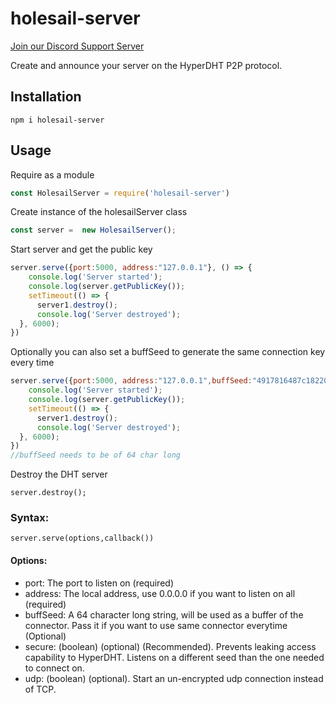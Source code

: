 # holesail-server
[Join our Discord Support Server](https://discord.gg/TQVacE7Vnj)

Create and announce your server on the HyperDHT P2P protocol.

## Installation
```shell
npm i holesail-server 
```
## Usage
Require as a module
```js
const HolesailServer = require('holesail-server')
```
Create instance of the holesailServer class
```js
const server =  new HolesailServer();
```
Start server and get the public key
```js
server.serve({port:5000, address:"127.0.0.1"}, () => {
    console.log('Server started');
    console.log(server.getPublicKey());
    setTimeout(() => {
      server1.destroy();
      console.log('Server destroyed');
  }, 6000);
})

```
Optionally you can also set a buffSeed to generate the same connection key every time
```js
server.serve({port:5000, address:"127.0.0.1",buffSeed:"4917816487c1822049939ff1abbf515663275105d01361bbc84fe2000e594539"}, () => {
    console.log('Server started');
    console.log(server.getPublicKey());
    setTimeout(() => {
      server1.destroy();
      console.log('Server destroyed');
  }, 6000);
})
//buffSeed needs to be of 64 char long
```

Destroy the DHT server

```
server.destroy();
```

### Syntax:
```
server.serve(options,callback())
```
#### Options:
- port: The port to listen on (required)
- address: The local address, use 0.0.0.0 if you want to listen on all (required)
- buffSeed: A 64 character long string, will be used as a buffer of the connector. Pass it if you want to use same connector everytime (Optional)
- secure: (boolean) (optional) (Recommended).  Prevents leaking access capability to HyperDHT. Listens on a different seed than the one needed to connect on.
- udp: (boolean) (optional). Start an un-encrypted udp connection instead of TCP.